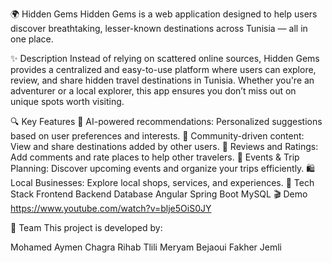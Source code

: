 🌍 Hidden Gems
Hidden Gems is a web application designed to help users discover breathtaking, lesser-known destinations across Tunisia — all in one place.

✨ Description
Instead of relying on scattered online sources, Hidden Gems provides a centralized and easy-to-use platform where users can explore, review, and share hidden travel destinations in Tunisia. Whether you're an adventurer or a local explorer, this app ensures you don’t miss out on unique spots worth visiting.

🔍 Key Features
🔎 AI-powered recommendations: Personalized suggestions based on user preferences and interests.
🌟 Community-driven content: View and share destinations added by other users.
💬 Reviews and Ratings: Add comments and rate places to help other travelers.
📆 Events & Trip Planning: Discover upcoming events and organize your trips efficiently.
🛍️ Local Businesses: Explore local shops, services, and experiences.
🧪 Tech Stack
Frontend	Backend	Database
Angular	Spring Boot	MySQL
🎬 Demo
https://www.youtube.com/watch?v=blje5OiS0JY

👥 Team
This project is developed by:

Mohamed Aymen Chagra
Rihab Tlili
Meryam Bejaoui
Fakher Jemli
